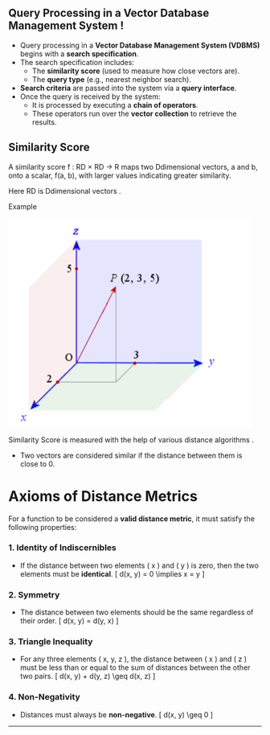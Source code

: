 ## Query Processing in a Vector Database Management System !

- Query processing in a **Vector Database Management System (VDBMS)** begins with a **search specification**.
- The search specification includes:
  - The **similarity score** (used to measure how close vectors are).
  - The **query type** (e.g., nearest neighbor search).
- **Search criteria** are passed into the system via a **query interface**.
- Once the query is received by the system:
  - It is processed by executing a **chain of operators**.
  - These operators run over the **vector collection** to retrieve the results.


## Similarity Score

A similarity score f : RD × RD → R maps two Ddimensional
vectors, a and b, onto a scalar, f(a, b),
with larger values indicating greater similarity.

Here RD is Ddimensional vectors . 

Example 

<img src='assets\3d.png' alt='3d vector' >


Similarity Score is measured with the help of various distance algorithms .

-  Two vectors are considered similar if the distance between them is close to 0.


# Axioms of Distance Metrics

For a function to be considered a **valid distance metric**, it must satisfy the following properties:

### 1. Identity of Indiscernibles

- If the distance between two elements \( x \) and \( y \) is zero, then the two elements must be **identical**.
\[
d(x, y) = 0 \implies x = y
\]

### 2. Symmetry

- The distance between two elements should be the same regardless of their order.
\[
d(x, y) = d(y, x)
\]

### 3. Triangle Inequality

- For any three elements \( x, y, z \), the distance between \( x \) and \( z \) must be less than or equal to the sum of distances between the other two pairs.
\[
d(x, y) + d(y, z) \geq d(x, z)
\]

### 4. Non-Negativity

- Distances must always be **non-negative**.
\[
d(x, y) \geq 0
\]

---